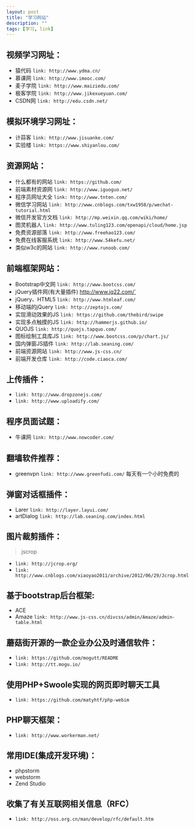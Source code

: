```yaml
---
layout: post
title: "学习网站"
description: ""
tags: [学习, link]
---
```


## 视频学习网址：
* 猿代码            `link: http://www.ydma.cn/`
* 慕课网            `link: http://www.imooc.com/`
* 麦子学院          `link: http://www.maiziedu.com/`
* 极客学院          `link: http://www.jikexueyuan.com/`
* CSDN网            `link: http://edu.csdn.net/`  

## 模拟环境学习网址：
* 计蒜客            `link: http://www.jisuanke.com/`
* 实验楼            `link: https://www.shiyanlou.com/`


## 资源网站：
* 什么都有的网站    `link: https://github.com/`     
* 前端素材资源网    `link: http://www.iguoguo.net/`
* 程序员网址大全    `link: http://www.tnten.com/`
* 微信学习网站      `link: http://www.cnblogs.com/txw1958/p/wechat-tutorial.html`
* 微信开发官方文档  `link: http://mp.weixin.qq.com/wiki/home/`
* 图灵机器人        `link: http://www.tuling123.com/openapi/cloud/home.jsp`
* 免费资源部落      `link: http://www.freehao123.com/`
* 免费在线客服系统  `link: http://www.54kefu.net/`
* 类似w3c的网站     `link: http://www.runoob.com/`


## 前端框架网站：
* Bootstrap中文网   `link: http://www.bootcss.com/`
* jQuery插件网(有大量插件)      http://www.jq22.com/`
* jQuery、HTML5     `link: http://www.htmleaf.com/`
* 移动端的jQuery    `link: http://zeptojs.com/`
* 实现滑动效果的JS  `link: https://github.com/thebird/swipe`
* 实现多点触摸的JS  `link: http://hammerjs.github.io/`
* QUOJS             `link: http://quojs.tapquo.com/`
* 图标绘制工具库JS  `link: http://www.bootcss.com/p/chart.js/`
* 国内弹窗JS插件   `link: http://lab.seaning.com/`
* 前端资源网站     `link: http://www.js-css.cn/`
* 前端开发仓库    `link: http://code.ciaoca.com/`

## 上传插件：
* `link: http://www.dropzonejs.com/`
* `link: http://www.uploadify.com/`

## 程序员面试题：
* 牛课网  `link: http://www.nowcoder.com/`

## 翻墙软件推荐：
* greenvpn    `link: http://www.greenfudi.com/`  每天有一个小时免费的

## 弹窗对话框插件：
* Larer  `link: http://layer.layui.com/`
* artDialog `link: http://lab.seaning.com/index.html`

## 图片裁剪插件：
>jscrop 
* `link: http://jcrop.org/`     
* `link: http://www.cnblogs.com/xiaoyao2011/archive/2012/06/29/Jcrop.html`


## 基于bootstrap后台框架:
* ACE    
* Amaze  `link: http://www.js-css.cn/divcss/admin/Amaze/admin-table.html`

## 蘑菇街开源的一款企业办公及时通信软件：
* `link: https://github.com/mogutt/README`
* `link: http://tt.mogu.io/`

## 使用PHP+Swoole实现的网页即时聊天工具
* `link: https://github.com/matyhtf/php-webim`

## PHP聊天框架：
* `link: http://www.workerman.net/`

## 常用IDE(集成开发环境)：
* phpstorm          
* webstorm
* Zend Studio

## 收集了有关互联网相关信息（RFC）
* `link: http://oss.org.cn/man/develop/rfc/default.htm`

